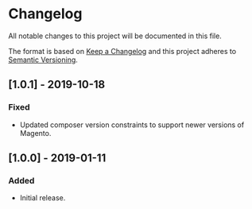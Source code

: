 # Changelog
All notable changes to this project will be documented in this file.

The format is based on [Keep a Changelog](http://keepachangelog.com/en/1.0.0/)
and this project adheres to [Semantic Versioning](http://semver.org/spec/v2.0.0.html).

## [1.0.1] - 2019-10-18

### Fixed
- Updated composer version constraints to support newer versions of Magento.

## [1.0.0] - 2019-01-11

### Added
- Initial release.
